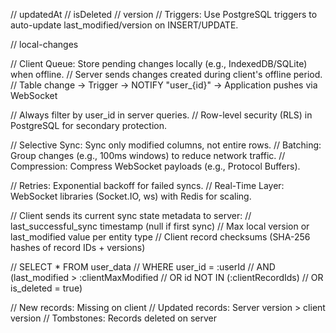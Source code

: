 
// updatedAt
// isDeleted
// version
// Triggers: Use PostgreSQL triggers to auto-update last_modified/version on INSERT/UPDATE.

// local-changes

// Client Queue: Store pending changes locally (e.g., IndexedDB/SQLite) when offline.
// Server sends changes created during client's offline period.
// Table change → Trigger → NOTIFY "user_{id}" → Application pushes via WebSocket

// Always filter by user_id in server queries.
// Row-level security (RLS) in PostgreSQL for secondary protection.

// Selective Sync: Sync only modified columns, not entire rows.
// Batching: Group changes (e.g., 100ms windows) to reduce network traffic.
// Compression: Compress WebSocket payloads (e.g., Protocol Buffers).

// Retries: Exponential backoff for failed syncs.
// Real-Time Layer: WebSocket libraries (Socket.IO, ws) with Redis for scaling.

// Client sends its current sync state metadata to server:
// last_successful_sync timestamp (null if first sync)
// Max local version or last_modified value per entity type
// Client record checksums (SHA-256 hashes of record IDs + versions)

// SELECT * FROM user_data
// WHERE user_id = :userId
//   AND (last_modified > :clientMaxModified
//        OR id NOT IN (:clientRecordIds)
//        OR is_deleted = true)

// New records: Missing on client
// Updated records: Server version > client version
// Tombstones: Records deleted on server
